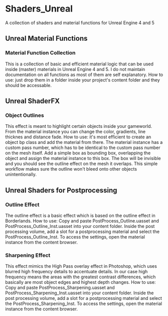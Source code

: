 # Shaders_Unreal
 A collection of shaders and material functions for Unreal Engine 4 and 5

 ## Unreal Material Functions
 ### Material Function Collection
 This is a collection of basic and efficient material logic that can be used inside (master) materials in Unreal Engine 4 and 5. I do not maintain documentation on all functions as most of them are self explanatory. How to use: just drop them in a folder inside your project's content folder and they should be accessable.

 ## Unreal ShaderFX
 ### Object Outlines
 This effect is meant to highlight certain objects inside your gameworld. From the material instance you can change the color, gradients, line thicknes and distance fade.
 How to use: it's most efficient to create an object bp class and add the material from there. The material instance has a custom pass number, which has to be identical to the custom pass number on the mesh itself. Add a simple box as bounding box, overlapping the object and assign the material instance to this box. The box will be invisible and you should see the outline effect on the mesh it overlaps. This simple workflow makes sure the outline won't bleed onto other objects unintentionally.

 ## Unreal Shaders for Postprocessing
 ### Outline Effect
 The outline effect is a basic effect which is based on the outline effect in Borderlands.
 How to use: Copy and paste PostProcess_Outline.uasset and PostProcess_Outline_Inst.uasset into your content folder. Inside the post processing volume, add a slot for a postprocessing material and select the PostProcess_Outline_Inst. To access the settings, open the material instance from the content browser.

 ### Sharpening Effect
 This effect mimics the High Pass overlay effect in Photoshop, which uses blurred high frequency details to accentuate details. In our case high frequency means the areas with the greatest contrast differences, which basically are most object edges and highest depth changes.
 How to use: Copy and paste PostProcess_Sharpening.uasset and PostProcess_Sharpening_Inst.uasset into your content folder. Inside the post processing volume, add a slot for a postprocessing material and select the PostProcess_Sharpening_Inst. To access the settings, open the material instance from the content browser.
